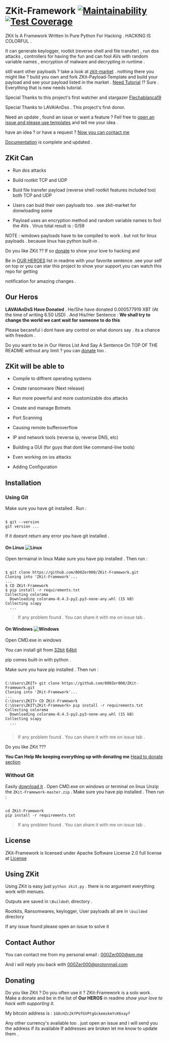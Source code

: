 # ZKit-Framework [![Maintainability](https://api.codeclimate.com/v1/badges/00ca04339de7350a9f1f/maintainability)](https://codeclimate.com/github/000Zer000/ZKit-Framework/maintainability) [![Test Coverage](https://api.codeclimate.com/v1/badges/00ca04339de7350a9f1f/test_coverage)](https://codeclimate.com/github/000Zer000/ZKit-Framework/test_coverage)

ZKit Is A Framework Written In Pure Python For Hacking . HACKING IS COLORFUL .

It can generate keylogger, rootkit (reverse shell and file transfer) , run dos attacks , controllers for having the fun and can fool AVs with random variable names , encryption of malware and decrypting in runtime .

still want other payloads ? take a look at [zkit-market](https://github.com/000Zer000/ZKit-Market) . nothing there you might like ? build you own and fork ZKit-Payload-Template and build your payload and see your payload listed in the market . [Need Tutorial](https://github.com/000Zer000/ZKit-Framework/wiki/Creating-My-Own-Payload) !? Sure . Everything that is new needs tutorial.

Special Thanks to this project's first watcher and stargazer [Flechablanca19](https://github.com/flechablanca19)

Special Thanks to LAVAlAnDss . This project's first donor.

Need an update , found an issue or want a feature ? Fell free to [open an issue and please use templates](https://github.com/000Zer000/ZKit-Framework/issues/new/choose) and tell me your idea .

have an idea ? or have a request ?  [Now you can contact me](https://github.com/000Zer000/ZKit-Framework/blob/master/README.md#contact-author)

[Documentation](https://github.com/000Zer000/ZKit-Framework/wiki) is complete and updated .

## ZKit Can

- Run dos attacks

- Build rootkit TCP and UDP

- Buid file transfer payload (reverse shell rootkit features included too) both TCP and UDP

- Users can buid their own payloads too . see zkit-market for donwloading some

- Payload uses an encryption method and random variable names to fool the AVs . Virus total result is : 0/59
  
NOTE : windows payloads have to be compiled to work . but not for linux payloads . because linux has python built-in .

Do you like ZKit ?? If so [donate](https://github.com/000Zer000/ZKit-Framework/blob/master/README.md#donating) to show your love to hacking and

Be in [OUR HEROES](https://github.com/000Zer000/ZKit-Framework/README.md#our-heroes) list in readme with your favorite sentence .see your self on top or you can star this project to show your support.you can watch this repo for getting

notification for amazing changes .

## Our Heros

**LAVAlAnDsS Have Donated** . He/She have donated 0.000577919 XBT (At the time of writing 6.50 USD) . And His/Her Sentence : **We shall try to change the world we cant wait for someone to do this**

Please becareful i dont have any control on what donors say . its a chance with freedom .

Do you want to be in Our Heros List And Say A Sentence On TOP OF THE README without any limit ? you can [donate](https://github.com/000Zer000/ZKit-Framework/README.md#donating) too .

## ZKit will be able to

- Compile to diffrent operating systems

- Create ransomware (Next release)

- Run more powerful and more customizable dos attacks

- Create and manage Botnets

- Port Scanning

- Causing remote bufferoverflow

- IP and network tools (reverse ip, reverse DNS, etc)

- Building a GUI (for guys that dont like command-line tools)

- Even working on ios attacks

- Adding Configuration

## Installation

### Using Git

Make sure you have git installed .
Run :
  
```batch

$ git --version
git version ...

```

If it doesnt return any error you have git installed .

#### On Linux ![Linux](http://icons.iconarchive.com/icons/dakirby309/simply-styled/32/OS-Linux-icon.png)

Open termainal in linux
Make sure you have pip installed . Then run :

```batch

$ git clone https://github.com/000Zer000/ZKit-Framework.git
Cloning into 'ZKit-Framework'...
...
$ CD ZKit-Framework
$ pip install -r requirements.txt
Collecting colorama
  Downloading colorama-0.4.3-py2.py3-none-any.whl (15 kB)
Collecting scapy
  ...

```

> If any problem found . You can share it with me on issue tab .

#### On Windows ![Windows](https://icons.iconarchive.com/icons/dakirby309/windows-8-metro/32/Folders-OS-Windows-8-Metro-icon.png)

Open CMD.exe in windows

You can install git from [32bit](https://github.com/git-for-windows/git/releases/download/v2.26.2.windows.1/Git-2.26.2-32-bit.exe)   [64bit](https://github.com/git-for-windows/git/releases/download/v2.26.2.windows.1/Git-2.26.2-64-bit.exe)

pip comes built-in with python .

Make sure you have pip installed . Then run :

```batch

C:\Users\ZKIT> git clone https://github.com/000Zer000/ZKit-Framework.git
Cloning into 'ZKit-Framework'...
...
C:\Users\ZKIT> CD ZKit-Framework
C:\Users\ZKIT\ZKit-Framework> pip install -r requirements.txt
Collecting colorama
  Downloading colorama-0.4.3-py2.py3-none-any.whl (15 kB)
Collecting scapy
  ...
  
```

> If any problem found . You can share it with me on issue tab .

Do you like ZKit ???

**You Can Help Me keeping everything up with donating me**
[Head to donate section](https://github.com/000Zer000/ZKit-Framework/README.md#donating)

### Without Git

Easily [download it](https://github.com/000Zer000/ZKit-Framework/archive/master.zip) .
Open CMD.exe on windows or terminal on linux
Unzip the `ZKit-Framework-master.zip` .
Make sure you have pip installed . Then run :

```batch

cd ZKit-Framework
pip install -r requirements.txt

```

> If any problem found . You can share it with me on issue tab .

## License

ZKit-Framework is licensed under Apache Software License 2.0 full license at [License](https://github.com/000Zer000/ZKit-Framework/blob/master/LICENSE)

## Using ZKit

Using ZKit is easy just `python zkit.py` . there is no argument everything work with menues.

Outputs are saved in `\Builded\` directory .

Rootkits, Ransomwares, keylogger, User payloads all are in `\builded` directory

If any issue found please open an issue to solve it

## Contact Author

You can contact me from my personal email : 000Zer000@pm.me

And i will reply you back with 000Zer000@protonmail.com

## Donating

Do you like ZKit ? Do you often use it ? ZKit-Framework is a solo work . Make a donate and be in the list of **Our HEROS** in readme _show your love to hack with supporting it._

My bitcoin address is : `1G8cHZc2kYPUfGVPtgGckemskmYcK6xayf`

Any other currency's available too . just open an issue and i will send you the address if its available
If addresses are broken let me know to update them .
